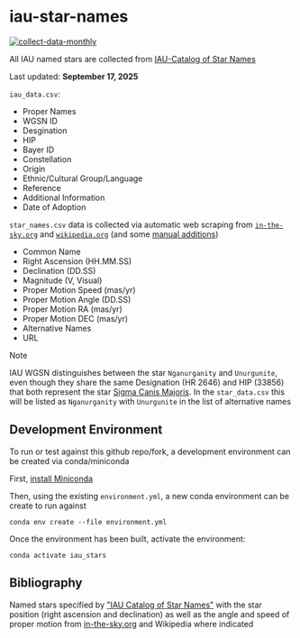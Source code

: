 # iau-star-names
[![collect-data-monthly](https://github.com/cyschneck/iau-star-names/actions/workflows/collect_data_monthly.yml/badge.svg)](https://github.com/cyschneck/iau-star-names/actions/workflows/collect_data_monthly.yml)

All IAU named stars are collected from [IAU-Catalog of Star Names](https://exopla.net/star-names/modern-iau-star-names/)

Last updated: **September 17, 2025**

`iau_data.csv`:
- Proper Names
- WGSN ID
- Desgination
- HIP
- Bayer ID
- Constellation
- Origin
- Ethnic/Cultural Group/Language
- Reference
- Additional Information
- Date of Adoption

`star_names.csv` data is collected via automatic web scraping from [`in-the-sky.org`](https://github.com/cyschneck/Star-Chart-Spherical-Projection/blob/main/star_chart_spherical_projection/data/2_inthesky_star_data.csv) and [`wikipedia.org`](https://github.com/cyschneck/Star-Chart-Spherical-Projection/blob/main/star_chart_spherical_projection/data/3_backup_star_data.csv) (and some [manual additions](https://github.com/cyschneck/Star-Chart-Spherical-Projection/blob/main/star_chart_spherical_projection/data/0_missing_manual.csv))
- Common Name
- Right Ascension (HH.MM.SS)
- Declination (DD.SS)
- Magnitude (V, Visual)
- Proper Motion Speed (mas/yr)
- Proper Motion Angle (DD.SS)
- Proper Motion RA (mas/yr)
- Proper Motion DEC (mas/yr)
- Alternative Names
- URL

> [!NOTE]
> IAU WGSN distinguishes between the star `Nganurganity` and `Unurgunite`, even though they share the same Designation (HR 2646) and HIP (33856) that both represent the star [Sigma Canis Majoris](https://en.wikipedia.org/wiki/Sigma_Canis_Majoris). In the `star_data.csv` this will be listed as `Nganurganity` with `Unurgunite` in the list of alternative names

## Development Environment
To run or test against this github repo/fork, a development environment can be created via conda/miniconda

First, [install Miniconda](https://docs.conda.io/projects/miniconda/en/latest/miniconda-install.html)

Then, using the existing `environment.yml`, a new conda environment can be create to run against

```
conda env create --file environment.yml
```
Once the environment has been built, activate the environment:
```
conda activate iau_stars
```

## Bibliography

Named stars specified by ["IAU Catalog of Star Names"](https://exopla.net/star-names/modern-iau-star-names/) with the star position (right ascension and declination) as well as the angle and speed of proper motion from [in-the-sky.org](https://in-the-sky.org/) and Wikipedia where indicated
